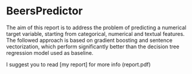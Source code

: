 # BeersPredictor
 The aim of this report is to address the problem of predicting a numerical target variable, starting from categorical, numerical and textual features. The followed
 approach is based on gradient boosting and sentence vectorization, which perform significantly better than the decision tree regression model used as baseline.
 
 I suggest you to read [my report] for more info (report.pdf)
